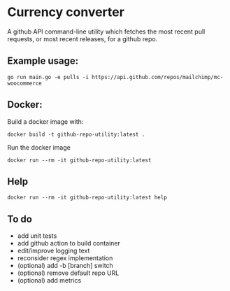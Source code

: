 Currency converter
=======================
A github API command-line utility which fetches the most recent pull requests, or most recent releases, for a github repo. 

Example usage: 
-----------
```
go run main.go -e pulls -i https://api.github.com/repos/mailchimp/mc-woocommerce
``` 

Docker:
-----------
Build a docker image with:
```
docker build -t github-repo-utility:latest .
```

Run the docker image

```
docker run --rm -it github-repo-utility:latest 
```
Help
--------
```
docker run --rm -it github-repo-utility:latest help
```

To do
------------
 - add unit tests
 - add github action to build container
 - edit/improve logging text
 - reconsider regex implementation
 - (optional) add -b [branch] switch
 - (optional) remove default repo URL
 - (optional) add metrics 

